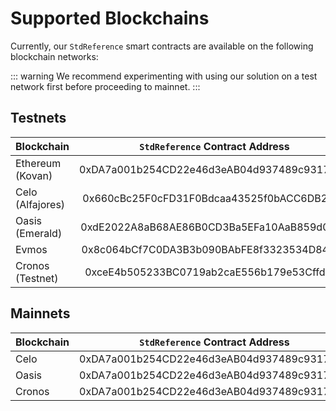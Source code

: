 <!--
order: 3
-->

# Supported Blockchains

Currently, our `StdReference` smart contracts are available on the following blockchain networks:

::: warning
We recommend experimenting with using our solution on a test network first before proceeding to mainnet.
:::

## Testnets

| Blockchain       |      `StdReference` Contract Address       |                                                      Explorer                                                      |
| ---------------- | :----------------------------------------: | :----------------------------------------------------------------------------------------------------------------: |
| Ethereum (Kovan) | 0xDA7a001b254CD22e46d3eAB04d937489c93174C3 |               [link](https://kovan.etherscan.io/address/0xDA7a001b254CD22e46d3eAB04d937489c93174C3)                |
| Celo (Alfajores) | 0x660cBc25F0cFD31F0Bdcaa43525f0bACC6DB2ABc |      [link](https://alfajores-blockscout.celo-testnet.org/address/0x660cBc25F0cFD31F0Bdcaa43525f0bACC6DB2ABc)      |
| Oasis (Emerald)  | 0xdE2022A8aB68AE86B0CD3Ba5EFa10AaB859d0293 | [link](https://testnet.explorer.emerald.oasis.dev/address/0xdE2022A8aB68AE86B0CD3Ba5EFa10AaB859d0293/transactions) |
| Evmos            | 0x8c064bCf7C0DA3B3b090BAbFE8f3323534D84d68 |           [link](https://evm.evmos.dev/address/0x8c064bCf7C0DA3B3b090BAbFE8f3323534D84d68/transactions)            |
| Cronos (Testnet) | 0xceE4b505233BC0719ab2caE556b179e53Cffd3Aa |    [link](https://cronos.org/explorer/testnet3/address/0xceE4b505233BC0719ab2caE556b179e53Cffd3Aa/transactions)    |

## Mainnets

| Blockchain |      `StdReference` Contract Address       |                                                  Explorer                                                  |
| ---------- | :----------------------------------------: | :--------------------------------------------------------------------------------------------------------: |
| Celo       | 0xDA7a001b254CD22e46d3eAB04d937489c93174C3 |            [link](https://explorer.celo.org/address/0xDA7a001b254CD22e46d3eAB04d937489c93174C3)            |
| Oasis      | 0xDA7a001b254CD22e46d3eAB04d937489c93174C3 | [link](https://explorer.emerald.oasis.dev/address/0xDA7a001b254CD22e46d3eAB04d937489c93174C3/transactions) |
| Cronos     | 0xDA7a001b254CD22e46d3eAB04d937489c93174C3 |              [link](https://cronoscan.com/address/0xDA7a001b254CD22e46d3eAB04d937489c93174C3)              |
